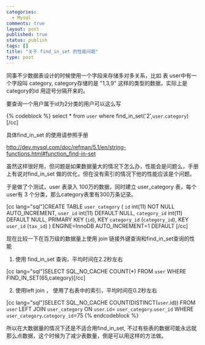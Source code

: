 ```yaml
--- 
categories: 
  - Mysql
comments: true
layout: post
published: true
status: publish
tags: []
title: "关于 find_in_set 的性能问题"
type: post
---
```

同事不少数据表设计的时候使用一个字段来存储多对多关系，比如 表 user中有一个字段叫 category, category存储的是 "1,3,9" 这样的类型的数据，实际上是category的id 用逗号分隔开来的。

要查询一个用户属于id为2分类的用户可以这么写


{% codeblock %}
select * from `user` where find_in_set('2',`user`.`category`)[/cc]

具体find_in_set 的使用请参照手册

<a href="http://dev.mysql.com/doc/refman/5.1/en/string-functions.html#function_find-in-set">http://dev.mysql.com/doc/refman/5.1/en/string-functions.html#function_find-in-set</a>

虽然这样很好用，但问题是如果数据量大的情况下怎么办，性能会是问题么，手册上有说对find_in_set 做的优化，但在没有索引的情况下他的性能应该是个问题。

于是做了个测试，user 表录入 100万的数据，同时建立 user_category 表，每个user有 3 个分类，那么category表里有300万条记录。

[cc lang="sql"]CREATE TABLE `user_category` (
`id` int(11) NOT NULL AUTO_INCREMENT,
`user_id` int(11) DEFAULT NULL,
`category_id` int(11) DEFAULT NULL,
PRIMARY KEY (`id`),
KEY `category_id` (`category_id`),
KEY `user_id` (`tax_id`)
) ENGINE=InnoDB AUTO_INCREMENT=1 DEFAULT [/cc]

现在比较一下在百万级的数据量上使用 join 链接外键查询和find_in_set查询的性能

1. 使用 find_in_set 查询，平均时间在2.2秒左右

[cc lang="sql"]SELECT SQL_NO_CACHE COUNT(*) FROM `user` WHERE FIND_IN_SET(65,category)[/cc]

2. 使用left join ， 使用了右表中的索引，平均时间在0.2秒左右

[cc lang="sql"]SELECT SQL_NO_CACHE COUNT(DISTINCT(`user`.id)) FROM `user`
LEFT JOIN `user_category` ON `user`.`id`= `user_category`.`user_id`
WHERE `user_category`.`category_id`=75
{% endcodeblock %}


所以在大数据量的情况下还是不适合用find_in_set, 不过有些表的数据可能永远就那么点数据，这个时候为了减少表数量，倒是可以用这样的方法做。
